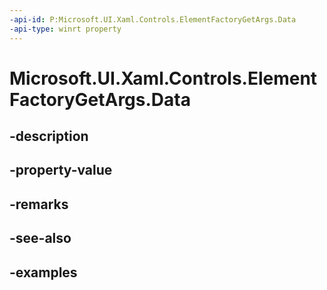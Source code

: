```yaml
---
-api-id: P:Microsoft.UI.Xaml.Controls.ElementFactoryGetArgs.Data
-api-type: winrt property
---
```


<!-- Property syntax.
public object Data { get;  set; }
-->

# Microsoft.UI.Xaml.Controls.ElementFactoryGetArgs.Data

## -description

## -property-value

## -remarks

## -see-also

## -examples

